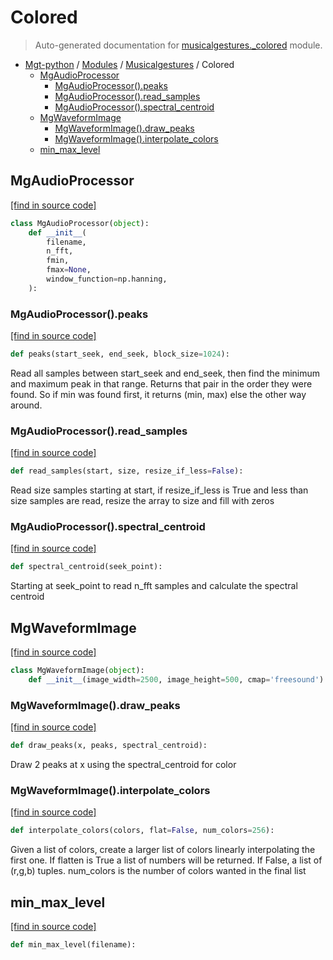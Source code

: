 # Colored

> Auto-generated documentation for [musicalgestures._colored](https://github.com/fourMs/MGT-python/blob/master/musicalgestures/_colored.py) module.

- [Mgt-python](../README.md#mgt-python) / [Modules](../MODULES.md#mgt-python-modules) / [Musicalgestures](index.md#musicalgestures) / Colored
    - [MgAudioProcessor](#mgaudioprocessor)
        - [MgAudioProcessor().peaks](#mgaudioprocessorpeaks)
        - [MgAudioProcessor().read_samples](#mgaudioprocessorread_samples)
        - [MgAudioProcessor().spectral_centroid](#mgaudioprocessorspectral_centroid)
    - [MgWaveformImage](#mgwaveformimage)
        - [MgWaveformImage().draw_peaks](#mgwaveformimagedraw_peaks)
        - [MgWaveformImage().interpolate_colors](#mgwaveformimageinterpolate_colors)
    - [min_max_level](#min_max_level)

## MgAudioProcessor

[[find in source code]](https://github.com/fourMs/MGT-python/blob/master/musicalgestures/_colored.py#L25)

```python
class MgAudioProcessor(object):
    def __init__(
        filename,
        n_fft,
        fmin,
        fmax=None,
        window_function=np.hanning,
    ):
```

### MgAudioProcessor().peaks

[[find in source code]](https://github.com/fourMs/MGT-python/blob/master/musicalgestures/_colored.py#L134)

```python
def peaks(start_seek, end_seek, block_size=1024):
```

Read all samples between start_seek and end_seek, then find the minimum and maximum peak
in that range. Returns that pair in the order they were found. So if min was found first,
it returns (min, max) else the other way around.

### MgAudioProcessor().read_samples

[[find in source code]](https://github.com/fourMs/MGT-python/blob/master/musicalgestures/_colored.py#L70)

```python
def read_samples(start, size, resize_if_less=False):
```

Read size samples starting at start, if resize_if_less is True and less than size
samples are read, resize the array to size and fill with zeros

### MgAudioProcessor().spectral_centroid

[[find in source code]](https://github.com/fourMs/MGT-python/blob/master/musicalgestures/_colored.py#L118)

```python
def spectral_centroid(seek_point):
```

Starting at seek_point to read n_fft samples and calculate the spectral centroid

## MgWaveformImage

[[find in source code]](https://github.com/fourMs/MGT-python/blob/master/musicalgestures/_colored.py#L168)

```python
class MgWaveformImage(object):
    def __init__(image_width=2500, image_height=500, cmap='freesound'):
```

### MgWaveformImage().draw_peaks

[[find in source code]](https://github.com/fourMs/MGT-python/blob/master/musicalgestures/_colored.py#L194)

```python
def draw_peaks(x, peaks, spectral_centroid):
```

Draw 2 peaks at x using the spectral_centroid for color

### MgWaveformImage().interpolate_colors

[[find in source code]](https://github.com/fourMs/MGT-python/blob/master/musicalgestures/_colored.py#L205)

```python
def interpolate_colors(colors, flat=False, num_colors=256):
```

Given a list of colors, create a larger list of colors linearly interpolating
the first one. If flatten is True a list of numbers will be returned. If
False, a list of (r,g,b) tuples. num_colors is the number of colors wanted
in the final list

## min_max_level

[[find in source code]](https://github.com/fourMs/MGT-python/blob/master/musicalgestures/_colored.py#L11)

```python
def min_max_level(filename):
```
